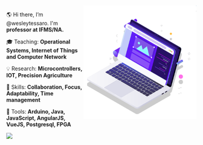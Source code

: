 

<img src="pc.svg" min-width="300px" max-width="300px" width="300px" align="right" alt="Computador">
<p align="left"> 
  🌎 Hi there, I’m @wesleytessaro. I'm <strong>professor at IFMS/NA.</strong> 
</p>

<p align="left"> 
  🎓 Teaching: <strong>Operational Systems, Internet of Things and Computer Network</strong>
</p>
<p align="left"> 
  💡  Research: <strong> Microcontrollers, IOT, Precision Agriculture </strong>
 </p>
<p align="left">
  🦄 Skills: <strong>Collaboration, Focus, Adaptability, Time management</strong>
</p>

<p align="left">
  🔧 Tools: <strong>Arduino, Java, JavaScript, AngularJS, VueJS, Postgresql, FPGA</strong>
</p>

<p align="left">
  <a href="http://lattes.cnpq.br/4657948104547833" alt="Lattes">
    <img src="https://img.shields.io/badge/-Curriculum Lattes-1C1C1C?style=for-the-badge&logo=Instagram&logoColor=00FFFF&link=http://lattes.cnpq.br/4657948104547833"/>
  </a>
  </p>  
